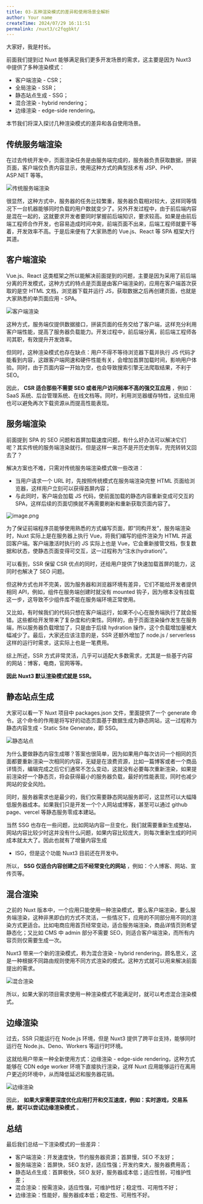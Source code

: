 ```yaml
---
title: 03-五种渲染模式的差异和使用场景全解析
author: Your name
createTime: 2024/07/29 16:11:51
permalink: /nuxt3/c2fqgbkt/
---
```


大家好，我是村长。

前面我们提到过 Nuxt 能够满足我们更多开发场景的需求，这主要是因为 Nuxt3 中提供了多种渲染模式：

  * 客户端渲染 - CSR；
  * 全局渲染 - SSR；
  * 静态站点生成 - SSG；
  * 混合渲染 - hybrid rendering；
  * 边缘渲染 - edge-side rendering。

本节我们将深入探讨几种渲染模式的差异和各自使用场景。

## 传统服务端渲染

在过去传统开发中，页面渲染任务是由服务端完成的，服务器负责获取数据，拼装页面，客户端仅负责内容显示，使用这种方式的典型技术有 JSP、PHP、ASP.NET
等等。

![传统服务端渲染](/img/3/1.png)

很显然，这种方式中，服务器的任务比较繁重，服务器负载相对较大，这样同等情况下一台机器能够同时负载的用户数就变少了。另外开发过程中，由于前后端内容是混在一起的，这就要求开发者要同时掌握前后端知识，要求较高。如果是由前后端工程师合作开发，也容易造成时间冲突，前端页面不出来，后端工程师就要干等着，开发效率不高。于是后来便有了大家熟悉的
Vue.js、React 等 SPA 框架大行其道。

## 客户端渲染

Vue.js、React
这类框架之所以能解决前面提到的问题，主要是因为采用了前后端分离的开发模式，这种方式的特点是页面是由客户端渲染的，应用在客户端首次获取的是空 HTML
文档，浏览器下载并运行 JS，获取数据之后再创建页面，也就是大家熟悉的单页面应用 - SPA。

![客户端渲染](/img/3/2.png)

这种方式，服务端仅提供数据接口，拼装页面的任务交给了客户端，这样充分利用客户端性能，提高了服务器负载能力。开发过程中，前后端分离，前后端工程师各司其职，有效提升开发效率。

但同时，这种渲染模式也存在缺点：用户不得不等待浏览器下载并执行 JS
代码才能看到内容，这跟客户端网速和硬件性能有关，会增加首屏加载时间，影响用户体验。同时，由于页面内容一开始为空，也会导致搜索引擎无法爬取结果，不利于
SEO。

因此， **CSR 适合那些不需要 SEO 或者用户访问频率不高的强交互应用** ，例如：SaaS
系统、后台管理系统、在线文档等。同时，利用浏览器缓存特性，这些应用也可以避免再次下载资源从而提高性能表现。

## 服务端渲染

前面提到 SPA 的 SEO 问题和首屏加载速度问题，有什么好办法可以解决它们呢？其实传统的服务端渲染就行。但是这样一来岂不是开历史倒车，兜兜转转又回去了？

解决方案也不难，只需对传统服务端渲染模式做一些改进：

  * 当用户请求一个 URL 时，先按照传统模式在服务端渲染完整 HTML 页面给浏览器，这样用户立刻可以获得首屏内容；
  * 与此同时，客户端会加载 JS 代码，使前面加载的静态内容重新变成可交互的 SPA，这样后续的页面切换就不再需要刷新和重新获取页面内容了。

![image.png](/img/3/3.png)

为了保证前端程序员能够使用熟悉的方式编写页面，即“同构开发”，服务端渲染时，Nuxt 实际上是在服务器上执行 Vue，将我们编写的组件渲染为 HTML
并返回客户端。客户端激活时执行的 JS 实际上也是
Vue，它会重新接管文档，恢复数据和状态，使静态页面变得可交互，这一过程称为“注水(hydration)”。

可以看到，SSR 保留 CSR 优点的同时，还给用户提供了快速加载首屏的能力，这同时也解决了 SEO 问题。

但这种方式也并不完美，因为服务器和浏览器环境有差异，它们不能给开发者提供相同 API，例如，组件在服务端创建时就没有 mounted
钩子，因为根本没有挂载这一步，这导致不少组件库不能在服务端环境正常使用。

又比如，有时候我们的代码只想在客户端运行，如果不小心在服务端执行了就会报错。这些都给开发带来了复杂度和约束性。同样的，由于页面渲染操作发生在服务端，所以服务器负载增加了，只是由于后续
hydration 操作，这个负载增加量被大幅减少了。最后，大家还应该注意的是，SSR 还额外增加了 node.js / serverless
这样的运行时需求，这实际上也是一笔费用。

综上所述，SSR 方式非常灵活，几乎可以适配大多数需求，尤其是一些基于内容的网站：博客，电商，官网等等。

**因此 Nuxt3 默认渲染模式就是 SSR。**

## 静态站点生成

大家可以看一下 Nuxt 项目中 packages.json 文件，里面提供了一个 generate
命令。这个命令的作用是将写好的动态页面基于数据生成为静态网站，这一过程称为静态内容生成 - Static Site Generate，即 SSG。

![静态站点](/img/3/4.png)

为什么要做静态内容生成哪？答案也很简单，因为如果用户每次访问一个相同的页面都要重新渲染一次相同的内容，无疑是在浪费资源，比如一篇博客或者一个商品详情页，编辑完成之后它们通常不怎么变动，这就没有必要每次重新渲染，如果提前渲染好一个静态页，将会获得最小的服务器负载，最好的性能表现，同时也减少网站的安全风险。

同时，服务器需求也是最少的，我们仅需要静态网站服务即可，这显然可以大幅降低服务器成本。如果我们只是开发一个个人网站或博客，甚至可以通过 github
page、vercel 等静态服务零成本建站。

当然 SSG
也存在一些问题，比如网站内容一旦变化，我们就需要重新生成整站，网站内容比较少时这并没有什么问题，如果内容比较庞大，则每次重新生成的时间成本就太大了。因此也就有了增量内容生成
- ISG，但是这个功能 Nuxt3 目前还在开发中。

所以， **SSG 仅适合内容创建之后不经常变化的网站** ，例如：个人博客、网站、宣传页等。

## 混合渲染

之前的 Nuxt
版本中，一个应用只能使用一种渲染模式，要么客户端渲染，要么服务端渲染，这种非黑即白的方式不灵活，一些情况下，应用的不同部分用不同的渲染方式更适合。比如电商应用首页经常变动，适合服务端渲染，商品详情页则希望静态化；又比如
CMS 中 admin 部分不需要 SEO，则适合客户端渲染，而所有内容页则仅需要生成一次。

Nuxt3 带来一个新的渲染模式，称为混合渲染 - hybrid
rendering，顾名思义，这是一种根据不同路由规则使用不同方式渲染的模式。这种方式就可以用来解决前面提出的需求。

![混合渲染](/img/3/5.png)

所以，如果大家的项目需求使用一种渲染模式不能满足时，就可以考虑混合渲染模式。

## 边缘渲染

过去，SSR 只能运行在 Node.js 环境，但是 Nuxt3 提供了跨平台支持，能够同时运行在 Node.js、Deno、Workers 等运行时环境。

这就给用户带来一种全新使用方式：边缘渲染 - edge-side rendering，这种方式能够在 CDN edge worker
环境下直接执行渲染，这样 Nuxt 应用能够运行在离用户更近的环境中，从而降低延迟和服务器花销。

![边缘渲染](/img/3/6.png)

因此， **如果大家需要深度优化应用打开和交互速度，例如：实时游戏，交易系统，就可以尝试边缘渲染模式** 。

## 总结

最后我们总结一下渲染模式的一些差异：

  * 客户端渲染：开发速度快，节约服务器资源；首屏慢，SEO 不友好；
  * 服务端渲染：首屏快，SEO 友好，适应性强；开发约束大，服务器费用高；
  * 静态站点生成：首屏极快，SEO 友好，服务器成本低；适应性弱，可维护性差；
  * 混合渲染：按需渲染，适应性强，可维护性好；稳定性、可用性不好；
  * 边缘渲染：性能好，服务器成本低；稳定性、可用性不好。

